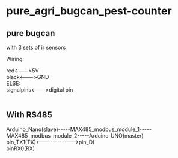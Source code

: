 # pure_agri_bugcan_pest-counter

## pure bugcan
with 3 sets of ir sensors   
  
    
Wiring:
  
red<--->5V  
black<--->GND   
ELSE:   
signalpins<--->digital pin  
  
## With RS485 
  
Arduino_Nano(slave)-----MAX485_modbus_module_1-----MAX485_modbus_module_2-----Arduino_UNO(master)    
pin_TX1(TX)<------------>pin_DI   
pinRX0(RX)    

